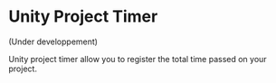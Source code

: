 # Unity Project Timer
(Under developpement)

Unity project timer allow you to register the total time passed on your project.
 
